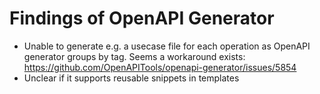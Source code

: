 # Findings of OpenAPI Generator

- Unable to generate e.g. a usecase file for each operation as OpenAPI generator groups by tag.
  Seems a workaround exists: https://github.com/OpenAPITools/openapi-generator/issues/5854
- Unclear if it supports reusable snippets in templates
